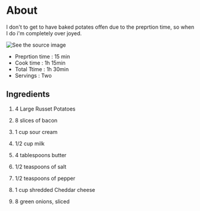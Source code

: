 # About 
 
 I don't to get to have baked potates offen due to the preprtion time, so when I do i'm completely over joyed.

![See the source image](https://images.media-allrecipes.com/userphotos/560x315/4535940.jpg)

* Preprtion time : 15 min
* Cook time : 1h 15min
* Total Ttime : 1h 30min
* Servings : Two

## Ingredients

1. 4 Large Russet Potatoes

2. 8 slices of bacon

3. 1 cup sour cream

4. 1/2 cup milk

5. 4 tablespoons butter

6. 1/2 teaspoons of salt

7. 1/2 teaspoons of pepper

8. 1 cup shredded Cheddar cheese

9. 8 green onions, sliced

